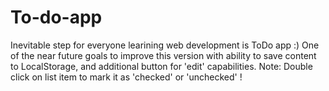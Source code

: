 # To-do-app
Inevitable step for everyone learining web development is ToDo app :)
One of the near future goals to improve this version with ability to save content to LocalStorage,
and additional button for 'edit' capabilities.
Note: Double click on list item to mark it as 'checked' or 'unchecked' !
